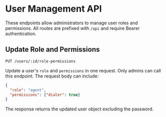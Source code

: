 # User Management API

These endpoints allow administrators to manage user roles and permissions.
All routes are prefixed with `/api` and require Bearer authentication.

## Update Role and Permissions

`PUT /users/:id/role-permissions`

Update a user's `role` and `permissions` in one request. Only admins can call this endpoint.
The request body can include:

```json
{
  "role": "agent",
  "permissions": {"dialer": true}
}
```

The response returns the updated user object excluding the password.
